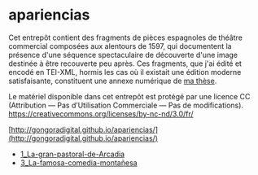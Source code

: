# apariencias

Cet entrepôt contient des fragments de pièces espagnoles de théâtre commercial composées aux alentours de 1597, qui documentent la présence d'une séquence spectaculaire de découverte d'une image destinée à être recouverte peu après. Ces fragments, que j'ai édité et encodé en TEI-XML, hormis les cas où il existait une édition moderne satisfaisante, constituent une annexe numérique de <a href="http://theses.fr/s139021">ma thèse</a>.

Le matériel disponible dans cet entrepôt est protégé par une licence CC (Attribution — Pas d’Utilisation Commerciale — Pas de modifications). https://creativecommons.org/licenses/by-nc-nd/3.0/fr/


[http://gongoradigital.github.io/apariencias/](http://gongoradigital.github.io/apariencias/)

* [1_La-gran-pastoral-de-Arcadia](1_La-gran-pastoral-de-Arcadia.xml)
* [3_La-famosa-comedia-montañesa](3_La-famosa-comedia-montañesa.xml)
